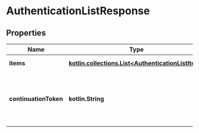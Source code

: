 
# AuthenticationListResponse

## Properties
| Name | Type | Description | Notes |
| ------------ | ------------- | ------------- | ------------- |
| **items** | [**kotlin.collections.List&lt;AuthenticationListItem&gt;**](AuthenticationListItem.md) | Lista sesji uwierzytelniania. |  |
| **continuationToken** | **kotlin.String** | Token służący do pobrania kolejnej strony wyników. Jeśli jest pusty, to nie ma kolejnych stron. |  [optional] |



